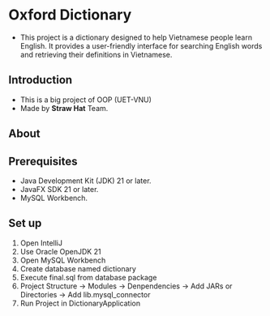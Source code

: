 # Oxford Dictionary
- This project is a dictionary designed to help Vietnamese people learn English. It provides a user-friendly interface for searching English words and retrieving their definitions in Vietnamese.

## Introduction
- This is a big project of OOP (UET-VNU)
- Made by __Straw Hat__ Team.

## About

## Prerequisites
- Java Development Kit (JDK) 21 or later.
- JavaFX SDK 21 or later.
- MySQL Workbench.

## Set up
1. Open IntelliJ
2. Use Oracle OpenJDK 21
3. Open MySQL Workbench
4. Create database named dictionary
5. Execute final.sql from database package 
6. Project Structure -> Modules -> Denpendencies -> Add JARs or Directories -> Add lib.mysql_connector
7. Run Project in DictionaryApplication

